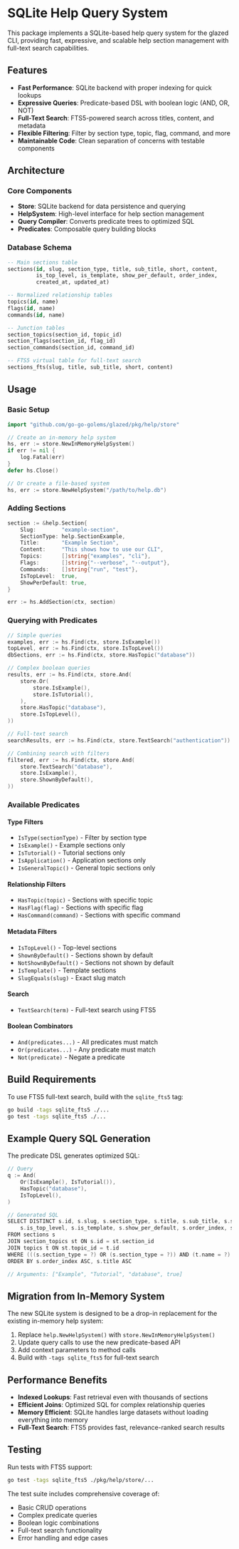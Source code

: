 # SQLite Help Query System

This package implements a SQLite-based help query system for the glazed CLI, providing fast, expressive, and scalable help section management with full-text search capabilities.

## Features

- **Fast Performance**: SQLite backend with proper indexing for quick lookups
- **Expressive Queries**: Predicate-based DSL with boolean logic (AND, OR, NOT)
- **Full-Text Search**: FTS5-powered search across titles, content, and metadata
- **Flexible Filtering**: Filter by section type, topic, flag, command, and more
- **Maintainable Code**: Clean separation of concerns with testable components

## Architecture

### Core Components

- **Store**: SQLite backend for data persistence and querying
- **HelpSystem**: High-level interface for help section management
- **Query Compiler**: Converts predicate trees to optimized SQL
- **Predicates**: Composable query building blocks

### Database Schema

```sql
-- Main sections table
sections(id, slug, section_type, title, sub_title, short, content, 
         is_top_level, is_template, show_per_default, order_index, 
         created_at, updated_at)

-- Normalized relationship tables
topics(id, name)
flags(id, name) 
commands(id, name)

-- Junction tables
section_topics(section_id, topic_id)
section_flags(section_id, flag_id)
section_commands(section_id, command_id)

-- FTS5 virtual table for full-text search
sections_fts(slug, title, sub_title, short, content)
```

## Usage

### Basic Setup

```go
import "github.com/go-go-golems/glazed/pkg/help/store"

// Create an in-memory help system
hs, err := store.NewInMemoryHelpSystem()
if err != nil {
    log.Fatal(err)
}
defer hs.Close()

// Or create a file-based system
hs, err := store.NewHelpSystem("/path/to/help.db")
```

### Adding Sections

```go
section := &help.Section{
    Slug:        "example-section",
    SectionType: help.SectionExample,
    Title:       "Example Section",
    Content:     "This shows how to use our CLI",
    Topics:      []string{"examples", "cli"},
    Flags:       []string{"--verbose", "--output"},
    Commands:    []string{"run", "test"},
    IsTopLevel:  true,
    ShowPerDefault: true,
}

err := hs.AddSection(ctx, section)
```

### Querying with Predicates

```go
// Simple queries
examples, err := hs.Find(ctx, store.IsExample())
topLevel, err := hs.Find(ctx, store.IsTopLevel())
dbSections, err := hs.Find(ctx, store.HasTopic("database"))

// Complex boolean queries
results, err := hs.Find(ctx, store.And(
    store.Or(
        store.IsExample(),
        store.IsTutorial(),
    ),
    store.HasTopic("database"),
    store.IsTopLevel(),
))

// Full-text search
searchResults, err := hs.Find(ctx, store.TextSearch("authentication"))

// Combining search with filters
filtered, err := hs.Find(ctx, store.And(
    store.TextSearch("database"),
    store.IsExample(),
    store.ShownByDefault(),
))
```

### Available Predicates

#### Type Filters
- `IsType(sectionType)` - Filter by section type
- `IsExample()` - Example sections only
- `IsTutorial()` - Tutorial sections only  
- `IsApplication()` - Application sections only
- `IsGeneralTopic()` - General topic sections only

#### Relationship Filters
- `HasTopic(topic)` - Sections with specific topic
- `HasFlag(flag)` - Sections with specific flag
- `HasCommand(command)` - Sections with specific command

#### Metadata Filters
- `IsTopLevel()` - Top-level sections
- `ShownByDefault()` - Sections shown by default
- `NotShownByDefault()` - Sections not shown by default
- `IsTemplate()` - Template sections
- `SlugEquals(slug)` - Exact slug match

#### Search
- `TextSearch(term)` - Full-text search using FTS5

#### Boolean Combinators
- `And(predicates...)` - All predicates must match
- `Or(predicates...)` - Any predicate must match
- `Not(predicate)` - Negate a predicate

## Build Requirements

To use FTS5 full-text search, build with the `sqlite_fts5` tag:

```bash
go build -tags sqlite_fts5 ./...
go test -tags sqlite_fts5 ./...
```

## Example Query SQL Generation

The predicate DSL generates optimized SQL:

```go
// Query
q := And(
    Or(IsExample(), IsTutorial()),
    HasTopic("database"),
    IsTopLevel(),
)

// Generated SQL
SELECT DISTINCT s.id, s.slug, s.section_type, s.title, s.sub_title, s.short, s.content,
    s.is_top_level, s.is_template, s.show_per_default, s.order_index, s.created_at, s.updated_at 
FROM sections s 
JOIN section_topics st ON s.id = st.section_id 
JOIN topics t ON st.topic_id = t.id 
WHERE (((s.section_type = ?) OR (s.section_type = ?)) AND (t.name = ?) AND (s.is_top_level = ?)) 
ORDER BY s.order_index ASC, s.title ASC

// Arguments: ["Example", "Tutorial", "database", true]
```

## Migration from In-Memory System

The new SQLite system is designed to be a drop-in replacement for the existing in-memory help system:

1. Replace `help.NewHelpSystem()` with `store.NewInMemoryHelpSystem()`
2. Update query calls to use the new predicate-based API
3. Add context parameters to method calls
4. Build with `-tags sqlite_fts5` for full-text search

## Performance Benefits

- **Indexed Lookups**: Fast retrieval even with thousands of sections
- **Efficient Joins**: Optimized SQL for complex relationship queries
- **Memory Efficient**: SQLite handles large datasets without loading everything into memory
- **Full-Text Search**: FTS5 provides fast, relevance-ranked search results

## Testing

Run tests with FTS5 support:

```bash
go test -tags sqlite_fts5 ./pkg/help/store/...
```

The test suite includes comprehensive coverage of:
- Basic CRUD operations
- Complex predicate queries
- Boolean logic combinations
- Full-text search functionality
- Error handling and edge cases
